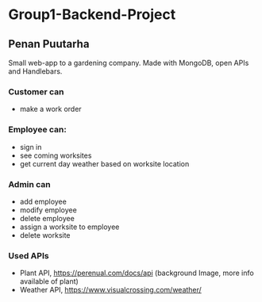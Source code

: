 # Group1-Backend-Project

## Penan Puutarha

Small web-app to a gardening company. Made with MongoDB, open APIs and Handlebars.

### Customer can

- make a work order

### Employee can:

- sign in
- see coming worksites
- get current day weather based on worksite location

### Admin can

- add employee
- modify employee
- delete employee
- assign a worksite to employee
- delete worksite

### Used APIs

- Plant API, https://perenual.com/docs/api (background Image, more info available of plant)
- Weather API, https://www.visualcrossing.com/weather/
